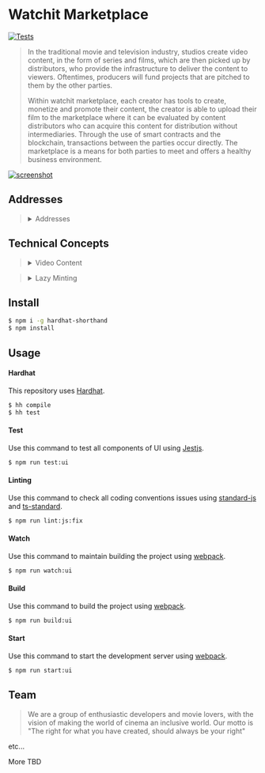 # Watchit Marketplace
[![Tests](https://github.com/ZorrillosDev/watchit-marketplace/actions/workflows/tests.yml/badge.svg)](https://github.com/ZorrillosDev/watchit-marketplace/actions/workflows/tests.yml)
>In the traditional movie and television industry, studios create video content, in the form of series and films, which are then picked up by distributors, who provide the infrastructure to deliver the content to viewers. Oftentimes, producers will fund projects that are pitched to them by the other parties.
> 
>Within watchit marketplace, each creator has tools to create, monetize and promote their content, the creator is able to upload their film to the marketplace where it can be evaluated by content distributors who can acquire this content for distribution without intermediaries. Through the use of smart contracts and the blockchain, transactions between the parties occur directly. The marketplace is a means for both parties to meet and offers a healthy business environment.

[![screenshot](src/app/media/img/screenshot_1.png?raw=true)]()
## Addresses
><details>
>  <summary>Addresses</summary>
>
>#### Ropsten
>
>* NFT: https://ropsten.etherscan.io/address/0x9d37d9572396b7CB3DAc0bB89F0577599b405073
>* FT: https://ropsten.etherscan.io/address/0x1f9BD812E5DD4E50020028522342236C7876BFfD
>
>#### Rinkeby
>
>* NFT: https://rinkeby.etherscan.io/address/0x343Fba94eb620dbEAB34eC6d6579e4A1745C9C00
>* FT: https://rinkeby.etherscan.io/address/0x14925Cc9dEC567d35116DB2750A1f8dbf1cAFFfE
>
>#### Goerli
>
>* NFT: https://goerli.etherscan.io/address/0x24515E4D1ad962b464b4590BE45c440f53cB8D59
>* FT: https://goerli.etherscan.io/address/0x46D198a4ab57e32Bd86730cf42a6Ae0e252ee15E
>
>#### Kovan
>
>* NFT: https://kovan.etherscan.io/address/0x24E9Dea8DA6aF8704367678ee8D31B7F350CeC99
>* FT: https://kovan.etherscan.io/address/0x61286E2665AF720E9341a3839B29940190FFf142
></details>

## Technical Concepts
><details>
>  <summary>Video Content</summary>
>The video must be in the platform's admissible format, either .mp4, .mov or .wmv. Each video must be in a resolution no less than 720p and may have a maximum resolution of 3840 × 2160 (4K).
>Each video will be processed transcoded to the .m3u8 format which will be transmitted through the HLS mechanism on the different platforms of the application.
></details>

><details>
>  <summary>Lazy Minting</summary>
>Content should be uploaded and processed but not minted until purchased, thus saving transaction fees.
></details>

## Install

```bash
$ npm i -g hardhat-shorthand
$ npm install
```

## Usage

#### Hardhat

This repository uses [Hardhat](https://hardhat.org/guides/shorthand.html).

```bash
$ hh compile
$ hh test
```


#### Test

Use this command to test all components of UI using [Jestjs](https://jestjs.io/).

```bash
$ npm run test:ui
```

#### Linting

Use this command to check all coding conventions issues using [standard-js](https://standardjs.com/) and [ts-standard](https://github.com/standard/ts-standard).

```bash
$ npm run lint:js:fix
```

#### Watch

Use this command to maintain building the project using [webpack](https://webpack.js.org/).

```bash
$ npm run watch:ui
```

#### Build

Use this command to build the project using [webpack](https://webpack.js.org/).

```bash
$ npm run build:ui
```

#### Start

Use this command to start the development server using [webpack](https://webpack.js.org/).

```bash
$ npm run start:ui
```

## Team

>We are a group of enthusiastic developers and movie lovers, with the vision of making the world of cinema an inclusive world. Our motto is "The right for what you have created, should always be your right"

etc...

More TBD
